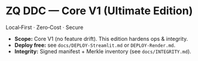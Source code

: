 # ZQ DDC — Core V1 (Ultimate Edition)

Local‑First · Zero‑Cost · Secure

- **Scope:** Core V1 (no feature drift). This edition hardens ops & integrity.
- **Deploy free:** see `docs/DEPLOY-Streamlit.md` or `DEPLOY-Render.md`.
- **Integrity:** Signed manifest + Merkle inventory (see `docs/INTEGRITY.md`).
